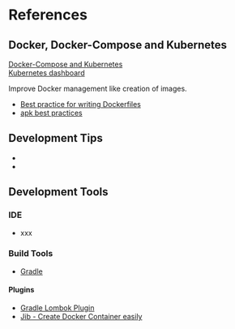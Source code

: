 # References

## Docker, Docker-Compose and Kubernetes  

[Docker-Compose and Kubernetes](https://blog.docker.com/2018/05/kubecon-docker-compose-and-kubernetes-with-docker-for-desktop/)  
[Kubernetes dashboard](https://github.com/kubernetes/dashboard)  

Improve Docker management like creation of images.  
* [Best practice for writing Dockerfiles](https://docs.docker.com/develop/develop-images/dockerfile_best-practices/#general-guidelines-and-recommendations)
* [apk best practices](https://github.com/gliderlabs/docker-alpine/blob/master/docs/usage.md)

## Development Tips  

* [Remote debugging in docker with spring boot]:(https://medium.com/@lhartikk/development-environment-in-spring-boot-with-docker-734ad6c50b34)  
* 

## Development Tools  

### IDE  

* xxx

### Build Tools  

* [Gradle](https://gradle.org/)

#### Plugins  

* [Gradle Lombok Plugin](https://github.com/franzbecker/gradle-lombok)  
* [Jib - Create Docker Container easily](https://github.com/GoogleContainerTools/jib/tree/master/jib-gradle-plugin#example)  

